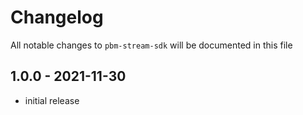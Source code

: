 # Changelog

All notable changes to `pbm-stream-sdk` will be documented in this file

## 1.0.0 - 2021-11-30

- initial release
